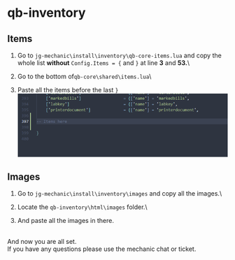 # qb-inventory

## Items

1. Go to `jg-mechanic\install\inventory\qb-core-items.lua` and copy the whole list **without** `Config.Items = {` and `}` at line **3** and **53.**\

2. Go to the bottom of`qb-core\shared\items.lua`\

3. Paste all the items before the last `}`\
   <img src="../../.gitbook/assets/image (1) (1) (1).png" alt="" data-size="original">

## Images

1. Go to `jg-mechanic\install\inventory\images` and copy all the images.\

2. Locate the `qb-inventory\html\images` folder.\

3. And paste all the images in there.

\
And now you are all set.\
If you have any questions please use the mechanic chat or ticket.
